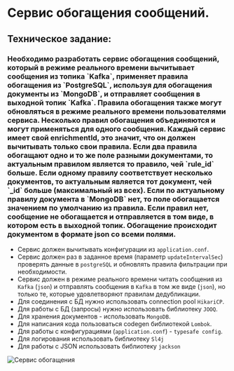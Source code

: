 <h1>Сервис обогащения сообщений.</h1>
<h2>Техническое задание:</h2>
<h3>Необходимо разработать сервис обогащения сообщений, который в режиме реального времени вычитывает сообщения из топика `Kafka`, 
применяет правила обогащения из `PostgreSQL`, используя для обогащения документы из `MongoDB`, и отправляет сообщения в выходной топик `Kafka`.
Правила обогащения также могут обновляться в режиме реального времени пользователями сервиса. Несколько правил обогащения объединяются и могут применяться для одного сообщения.
Каждый сервис имеет свой enrichmentId, это значит, что он должен вычитывать только свои правила.
Если два правила обогащают одно и то же поле разными документами, то актуальным правилом является то правило, чей `rule_id` больше.
Если одному правилу соответствует несколько документов, то актуальным является тот документ, чей `_id` больше (максимальный из всех).
Если по актуальному правилу документа в `MongoDB` нет, то поле обогащается значением по умолчанию из правила.
Если правил нет, сообщение не обогащается и отправляется в том виде, в котором есть в выходной топик.
Обогащение происходит документом в формате json со всеми полями.</h3>

* Сервис должен вычитывать конфигурации из `application.conf`.
* Сервис должен раз в заданное время (параметр `updateIntervalSec`) проверять данные в `postgreSQL` и обновлять правила фильтрации при необходимости.
* Сервис должен в режиме реального времени читать сообщения из `Kafka` (`json`) и отправлять сообщения в `Kafka` в том же виде (`json`), но только те, которые удовлетворяют правилам дедубликации.
* Для соединения с БД нужно использовать connection pool `HikariCP`.
* Для работы с БД (запросы) нужно использовать библиотеку `JOOQ`.
* Для хранения документов - использовать `MongoDB`.
* Для написания кода пользоваться codegen библиотекой `Lombok`.
* Для работы с конфигурациями (`application.conf`) - `typesafe config`.
* Для логирования использовать библиотеку `Sl4j`
* Для работы с JSON использовать библиотеку `jackson`

![Сервис обогащения](https://user-images.githubusercontent.com/3996014/235328884-8ee84b0f-ada7-4f6a-af98-830bcd65a97b.png)